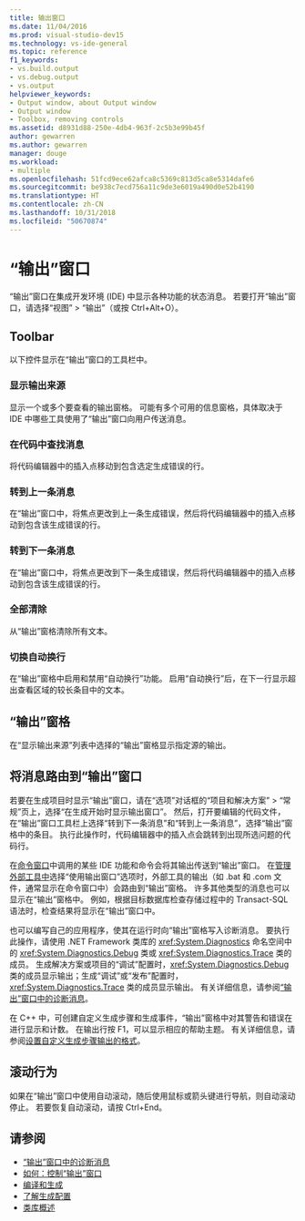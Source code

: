 ```yaml
---
title: 输出窗口
ms.date: 11/04/2016
ms.prod: visual-studio-dev15
ms.technology: vs-ide-general
ms.topic: reference
f1_keywords:
- vs.build.output
- vs.debug.output
- vs.output
helpviewer_keywords:
- Output window, about Output window
- Output window
- Toolbox, removing controls
ms.assetid: d8931d88-250e-4db4-963f-2c5b3e99b45f
author: gewarren
ms.author: gewarren
manager: douge
ms.workload:
- multiple
ms.openlocfilehash: 51fcd9ece62afca8c5369c813d5ca8e5314dafe6
ms.sourcegitcommit: be938c7ecd756a11c9de3e6019a490d0e52b4190
ms.translationtype: HT
ms.contentlocale: zh-CN
ms.lasthandoff: 10/31/2018
ms.locfileid: "50670874"
---
```

# <a name="output-window"></a>“输出”窗口

“输出”窗口在集成开发环境 (IDE) 中显示各种功能的状态消息。 若要打开“输出”窗口，请选择“视图” > “输出”（或按 Ctrl+Alt+O）。

## <a name="toolbar"></a>Toolbar

以下控件显示在“输出”窗口的工具栏中。

### <a name="show-output-from"></a>显示输出来源

显示一个或多个要查看的输出窗格。 可能有多个可用的信息窗格，具体取决于 IDE 中哪些工具使用了“输出”窗口向用户传送消息。

### <a name="find-message-in-code"></a>在代码中查找消息

将代码编辑器中的插入点移动到包含选定生成错误的行。

### <a name="go-to-previous-message"></a>转到上一条消息

在“输出”窗口中，将焦点更改到上一条生成错误，然后将代码编辑器中的插入点移动到包含该生成错误的行。

### <a name="go-to-next-message"></a>转到下一条消息

在“输出”窗口中，将焦点更改到下一条生成错误，然后将代码编辑器中的插入点移动到包含该生成错误的行。

### <a name="clear-all"></a>全部清除

从“输出”窗格清除所有文本。

### <a name="toggle-word-wrap"></a>切换自动换行

在“输出”窗格中启用和禁用“自动换行”功能。 启用“自动换行”后，在下一行显示超出查看区域的较长条目中的文本。

## <a name="output-pane"></a>“输出”窗格

在“显示输出来源”列表中选择的“输出”窗格显示指定源的输出。

## <a name="route-messages-to-the-output-window"></a>将消息路由到“输出”窗口

若要在生成项目时显示“输出”窗口，请在“选项”对话框的“项目和解决方案” > “常规”页上，选择“在生成开始时显示输出窗口”。 然后，打开要编辑的代码文件，在“输出”窗口工具栏上选择“转到下一条消息”和“转到上一条消息”，选择“输出”窗格中的条目。 执行此操作时，代码编辑器中的插入点会跳转到出现所选问题的代码行。

在[命令窗口](../../ide/reference/command-window.md)中调用的某些 IDE 功能和命令会将其输出传送到“输出”窗口。 在[管理外部工具中](../../ide/managing-external-tools.md)选择“使用输出窗口”选项时，外部工具的输出（如 .bat 和 .com 文件，通常显示在命令窗口中）会路由到“输出”窗格。 许多其他类型的消息也可以显示在“输出”窗格中。 例如，根据目标数据库检查存储过程中的 Transact-SQL 语法时，检查结果将显示在“输出”窗口中。

也可以编写自己的应用程序，使其在运行时向“输出”窗格写入诊断消息。 要执行此操作，请使用 .NET Framework 类库的 <xref:System.Diagnostics> 命名空间中的 <xref:System.Diagnostics.Debug> 类或 <xref:System.Diagnostics.Trace> 类的成员。 生成解决方案或项目的“调试”配置时，<xref:System.Diagnostics.Debug> 类的成员显示输出；生成“调试”或“发布”配置时，<xref:System.Diagnostics.Trace> 类的成员显示输出。 有关详细信息，请参阅[“输出”窗口中的诊断消息](../../debugger/diagnostic-messages-in-the-output-window.md)。

在 C++ 中，可创建自定义生成步骤和生成事件，“输出”窗格中对其警告和错误在进行显示和计数。 在输出行按 F1，可以显示相应的帮助主题。 有关详细信息，请参阅[设置自定义生成步骤输出的格式](/cpp/ide/formatting-the-output-of-a-custom-build-step-or-build-event)。

## <a name="scroll-behavior"></a>滚动行为

如果在“输出”窗口中使用自动滚动，随后使用鼠标或箭头键进行导航，则自动滚动停止。 若要恢复自动滚动，请按 Ctrl+End。

## <a name="see-also"></a>请参阅

- [“输出”窗口中的诊断消息](../../debugger/diagnostic-messages-in-the-output-window.md)
- [如何：控制“输出”窗口](https://msdn.microsoft.com/Library/91aebd15-8854-4a7a-9f7d-57376fb4e858)
- [编译和生成](../../ide/compiling-and-building-in-visual-studio.md)
- [了解生成配置](../../ide/understanding-build-configurations.md)
- [类库概述](/dotnet/standard/class-library-overview)